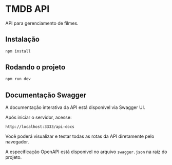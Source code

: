 # TMDB API

API para gerenciamento de filmes.

## Instalação

```bash
npm install
```

## Rodando o projeto

```bash
npm run dev
```

## Documentação Swagger

A documentação interativa da API está disponível via Swagger UI.

Após iniciar o servidor, acesse:

```
http://localhost:3333/api-docs
```

Você poderá visualizar e testar todas as rotas da API diretamente pelo navegador.

A especificação OpenAPI está disponível no arquivo `swagger.json` na raiz do projeto. 
